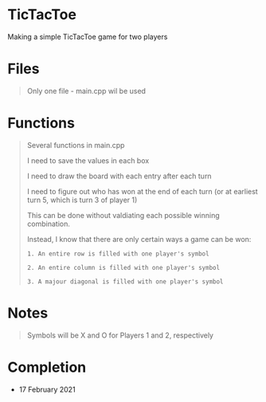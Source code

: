 # TicTacToe
Making a simple TicTacToe game for two players

# Files
> Only one file - main.cpp wil be used

# Functions
> Several functions in main.cpp
> 
> I need to save the values in each box
> 
> I need to draw the board with each entry after each turn
> 
> I need to figure out who has won at the end of each turn (or at earliest turn 5, which is turn 3 of player 1)
> 
>   This can be done without valdiating each possible winning combination.
>   
>   Instead, I know that there are only certain ways a game can be won:
>   
>     1. An entire row is filled with one player's symbol
>     
>     2. An entire column is filled with one player's symbol
>     
>     3. A majour diagonal is filled with one player's symbol
>     

# Notes
> Symbols will be X and O for Players 1 and 2, respectively

# Completion
- 17 February 2021

